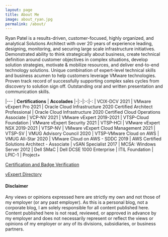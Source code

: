 ```yaml
---
layout: page
title: About Me
image: about_ryan.jpg
permalink: /about/
---
```


Ryan Patel is a results-driven, customer-focused, highly organized, and analytical Solutions Architect with over 20 years of experience leading, designing, monitoring, and securing large scale infrastructure initiatives. Demonstrated ability to think strategically about business, create technical definition around customer objectives in complex situations, develop solution strategies, motivate & mobilize resources, and deliver end-to-end technology solutions. Unique combination of expert-level technical skills and business acumen to help customers leverage VMware technologies. Proven track record of successfully supporting complex sales cycles from discovery to solution sign off. Outstanding oral and written presentation and communication skills.

|---
| **Certifications** | **Accolades**
|-|:-|:-:|-:
| VCIX-DCV 2021 | VMware vExpert Pro 2021
| Oracle Cloud Infrastructure 2020 Certified Architect Professional | Oracle Cloud Infrastructure 2020 Certified Cloud Operations Associate
| VCP-NV 2021 | VMware vExpert 2019-2021
| VTSP-Cloud Foundation | VMware vExpert Security 2021
| VTSP-HCI | VMware vExpert NSX 2019-2021
| VTSP-NV | VMware vExpert Cloud Management 2021
| VTSP-SV | VMUG Advisory Council 2020
| VTSP-VMware Cloud on AWS | VMUG All-Star 2020
| VMware Cloud on AWS - SDDC 2019
| AWS Certified Solutions Architect - Associate
| vSAN Specialist 2017
| MCSA: Windows Server 2012
| Dell SMaC
| Dell DCSE 1000 Enterprise
| ITIL Foundation
| LPIC-1
| Project+

[Certification and Badge Verification][your-acclaim]

[vExpert Directory][vexpert-dir]

[your-acclaim]: https://www.youracclaim.com/users/vninjadfw/badges?sort=-state_updated_at&page=1
[vexpert-dir]: https://vexpert.vmware.com/directory/3465

<h4>Disclaimer</h4>

Any views or opinions expressed here are strictly my own and not those of my employer (or any past employer). As this is a personal blog, not a corporate blog, I am solely responsible for all content published here. Content published here is not read, reviewed, or approved in advance by my employer and does not necessarily represent or reflect the views or opinions of my employer or any of its divisions, subsidiaries, or business partners.
